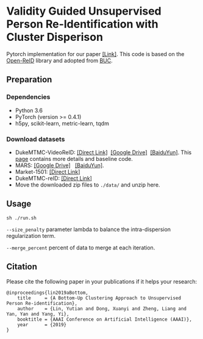 # Validity Guided Unsupervised Person Re-Identification with Cluster Disperison




Pytorch implementation for our paper [[Link]](https://vana77.github.io/vana77.github.io/images/AAAI19.pdf).
This code is based on the [Open-ReID](https://github.com/Cysu/open-reid) library and adopted from [BUC](https://github.com/vana77/Bottom-up-Clustering-Person-Re-identification).

## Preparation
### Dependencies
- Python 3.6
- PyTorch (version >= 0.4.1)
- h5py, scikit-learn, metric-learn, tqdm

### Download datasets 
- DukeMTMC-VideoReID: [[Direct Link]](http://vision.cs.duke.edu/DukeMTMC/data/misc/DukeMTMC-VideoReID.zip)  [[Google Drive]](https://drive.google.com/open?id=1Fdu5GK-C7P8M9QiLbiQNyT_RUFt8oFco)  [[BaiduYun]](https://pan.baidu.com/s/1qL39rnjTjyzjqaD-Wuv8KQ). This [page](https://github.com/Yu-Wu/DukeMTMC-VideoReID) contains more details and baseline code.
- MARS: [[Google Drive]](https://drive.google.com/open?id=1m6yLgtQdhb6pLCcb6_m7sj0LLBRvkDW0)   [[BaiduYun]](https://pan.baidu.com/s/1mByTdvXFsmobXOXBEkIWFw).
- Market-1501: [[Direct Link]](http://45.32.69.75/share/market1501.tar)
- DukeMTMC-reID: [[Direct Link]](http://45.32.69.75/share/duke.tar)
- Move the downloaded zip files to `./data/` and unzip here.

## Usage

```shell
sh ./run.sh
```
`--size_penalty` parameter lambda to balance the intra-dispersion regularization term.

`--merge_percent` percent of data to merge at each iteration.

## Citation

Please cite the following paper in your publications if it helps your research:
    
    @inproceedings{lin2019aBottom,
        title     = {A Bottom-Up Clustering Approach to Unsupervised Person Re-identification},
        author    = {Lin, Yutian and Dong, Xuanyi and Zheng, Liang and Yan, Yan and Yang, Yi},
        booktitle = {AAAI Conference on Artificial Intelligence (AAAI)},
        year      = {2019}
    }





